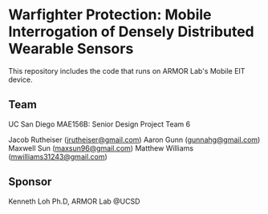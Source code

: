 # Warfighter Protection: Mobile Interrogation of Densely Distributed Wearable Sensors 

This repository includes the code that runs on ARMOR Lab's Mobile EIT device.

## Team

UC San Diego MAE156B: Senior Design Project Team 6

Jacob Rutheiser	(jrutheiser@gmail.com)
Aaron Gunn			(gunnahg@gmail.com)
Maxwell Sun		(maxsun96@gmail.com)
Matthew Williams	(mwilliams31243@gmail.com)

## Sponsor

Kenneth Loh Ph.D, ARMOR Lab @UCSD